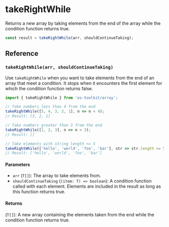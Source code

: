 # takeRightWhile

Returns a new array by taking elements from the end of the array while the condition function returns true.

```typescript
const result = takeRightWhile(arr, shouldContinueTaking);
```

## Reference

### `takeRightWhile(arr, shouldContinueTaking)`

Use `takeRightWhile` when you want to take elements from the end of an array that meet a condition. It stops when it encounters the first element for which the condition function returns false.

```typescript
import { takeRightWhile } from 'es-toolkit/array';

// Take numbers less than 4 from the end
takeRightWhile([5, 4, 3, 2, 1], n => n < 4);
// Result: [3, 2, 1]

// Take numbers greater than 3 from the end
takeRightWhile([1, 2, 3], n => n > 3);
// Result: []

// Take elements with string length <= 5
takeRightWhile(['hello', 'world', 'foo', 'bar'], str => str.length <= 5);
// Result: ['hello', 'world', 'foo', 'bar']
```

#### Parameters

- `arr` (`T[]`): The array to take elements from.
- `shouldContinueTaking` (`(item: T) => boolean`): A condition function called with each element. Elements are included in the result as long as this function returns true.

#### Returns

(`T[]`): A new array containing the elements taken from the end while the condition function returns true.

